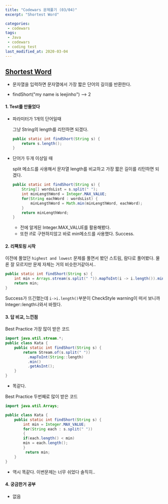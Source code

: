 ```yaml
---
title: "Codewars 문제풀기 (03/04)"
excerpt: "Shortest Word"

categories:
 - codewars
tags:
 - Java
 - codewars
 - coding test
last_modified_at: 2020-03-04
---
```




## [Shortest Word](https://www.codewars.com/kata/57cebe1dc6fdc20c57000ac9/train/java)

* 문자열을 입력하면 문자열에서 가장 짧은 단어의 길이를 반환한다.

* findShort("my name is leejinho") --> 2

  


#### 1. Test를 만들었다

* 파라미터가 1개의 단어일때

  그냥 String의 length를 리턴하면 되겠다.

  ```java
  public static int findShort(String s) {
      return s.length();
  }
  ```

* 단어가 두개 이상일 때

  split 메소드를 사용해서 문자열 length를 비교하고 가장 짧은 길이를 리턴하면 되겠다. 

  ```java
  public static int findShort(String s) {
      String[] wordsList = s.split(" ");
      int minLengthWord = Integer.MAX_VALUE;
      for(String eachWord : wordsList) {
          minLengthWord = Math.min(minLengthWord, eachWord);
      }
      return minLengthWord;
  }
  ```
  
  * 전에 알게된 Integer.MAX_VALUE를 활용해봤다. 
  * 또한 if로 구현하지않고 바로 min메소드를 사용했다. Success. 

#### 2. 리팩토링 시작

이전에 풀었던 `highest and lowest` 문제를 풀면서 봤던 스트림, 람다로 풀어봤다. 물론 잘 모르지만 문제 자체는 거의 비슷한거같아서..

```java
public static int findShort(String s) {
    int min = Arrays.stream(s.split(" ")).mapToInt(i -> i.length()).min().getAsInt();
    return min;
}
```

Success가 뜨긴했는데 `i->i.length()`부분이 CheckStyle warning이 떠서 보니까 Integer::length나와서 바꿨다.

#### 3. 답 비교, 느낀점

Best Practice 가장 많이 받은 코드

```java
import java.util.stream.*;
public class Kata {
    public static int findShort(String s) {
        return Stream.of(s.split(" "))
          .mapToInt(String::length)
          .min()
          .getAsInt();
    }
}
```

* 똑같다.



Best Practice 두번째로 많이 받은 코드

```java
import java.util.Arrays;

public class Kata {
    public static int findShort(String s) {
        int min = Integer.MAX_VALUE;
        for(String each : s.split(" "))
        {
        if(each.length() < min)
        min = each.length();
        }
         return min;
    }
}
```

* 역시 똑같다. 이번문제는 너무 쉬었다 솔직히..


#### 4. 궁금한거 공부

* 없음